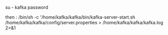 su - kafka
password

then : 
/bin/sh -c '/home/kafka/kafka/bin/kafka-server-start.sh /home/kafka/kafka/config/server.properties > /home/kafka/kafka/kafka.log 2>&1

